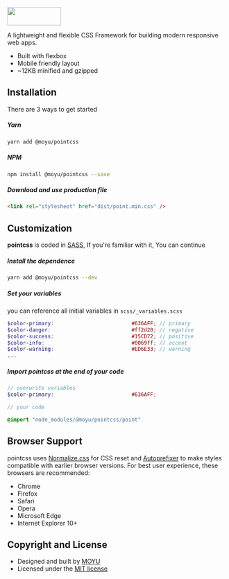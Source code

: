 <img width="124" height="42" src="https://github.com/moyus/pointcss/raw/master/docs/images/logo.svg?sanitize=true">

A lightweight and flexible CSS Framework for building modern responsive web apps.

- Built with flexbox
- Mobile friendly layout
- ~12KB minified and gzipped

## Installation

There are 3 ways to get started

##### Yarn
```sh
yarn add @moyu/pointcss
```

##### NPM
```sh
npm install @moyu/pointcss --save
```

##### Download and use production file
```html
<link rel="stylesheet" href="dist/point.min.css" />
```

## Customization
**pointcss** is coded in [SASS](http://sass-lang.com/), If you're familiar with it, You can continue

##### Install the dependence
```sh
yarn add @moyu/pointcss --dev
```

##### Set your variables
you can reference all initial variables in `scss/_variables.scss`
```scss
$color-primary:                         #636AFF; // primary
$color-danger:                          #ff2d20; // negative
$color-success:                         #15CD72; // positive
$color-info:                            #0069ff; // accent
$color-warning:                         #ED6E33; // warning
...
```

##### Import pointcss at the end of your code
```scss
// overwrite variables
$color-primary:                         #636AFF;

// your code

@import "node_modules/@moyu/pointcss/point"
```

## Browser Support
pointcss uses [Normalize.css](https://necolas.github.io/normalize.css/) for CSS
reset and [Autoprefixer](https://github.com/postcss/autoprefixer) to make styles
compatible with earlier browser versions. For best user experience, these
browsers are recommended:

- Chrome
- Firefox
- Safari
- Opera
- Microsoft Edge
- Internet Explorer 10+

## Copyright and License
- Designed and built by [MOYU](https://moyu.io)
- Licensed under the [MIT license](https://github.com/moyus/point/blob/master/LICENSE)
